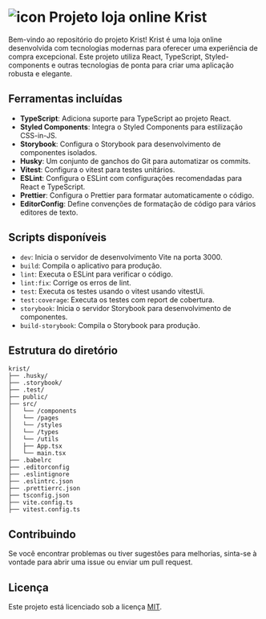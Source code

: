 # ![icon](https://github.com/EvandroCalado/krist/assets/110628201/1c270b59-aa86-499a-816c-90ed2b4c26a7) Projeto loja online Krist

Bem-vindo ao repositório do projeto Krist! Krist é uma loja online desenvolvida
com tecnologias modernas para oferecer uma experiência de compra excepcional.
Este projeto utiliza React, TypeScript, Styled-components e outras tecnologias
de ponta para criar uma aplicação robusta e elegante.

## Ferramentas incluídas

- **TypeScript**: Adiciona suporte para TypeScript ao projeto React.
- **Styled Components**: Integra o Styled Components para estilização CSS-in-JS.
- **Storybook**: Configura o Storybook para desenvolvimento de componentes
  isolados.
- **Husky**: Um conjunto de ganchos do Git para automatizar os commits.
- **Vitest**: Configura o vitest para testes unitários.
- **ESLint**: Configura o ESLint com configurações recomendadas para React e
  TypeScript.
- **Prettier**: Configura o Prettier para formatar automaticamente o código.
- **EditorConfig**: Define convenções de formatação de código para vários
  editores de texto.

## Scripts disponíveis

- `dev`: Inicia o servidor de desenvolvimento Vite na porta 3000.
- `build`: Compila o aplicativo para produção.
- `lint`: Executa o ESLint para verificar o código.
- `lint:fix`: Corrige os erros de lint.
- `test`: Executa os testes usando o vitest usando vitestUi.
- `test:coverage`: Executa os testes com report de cobertura.
- `storybook`: Inicia o servidor Storybook para desenvolvimento de componentes.
- `build-storybook`: Compila o Storybook para produção.

## Estrutura do diretório

```
krist/
├── .husky/
├── .storybook/
├── .test/
├── public/
├── src/
│   └── /components
│   └── /pages
│   └── /styles
│   └── /types
│   └── /utils
│   ├── App.tsx
│   └── main.tsx
├── .babelrc
├── .editorconfig
├── .eslintignore
├── .eslintrc.json
├── .prettierrc.json
├── tsconfig.json
├── vite.config.ts
├── vitest.config.ts
```

## Contribuindo

Se você encontrar problemas ou tiver sugestões para melhorias, sinta-se à
vontade para abrir uma issue ou enviar um pull request.

## Licença

Este projeto está licenciado sob a licença [MIT](LICENSE).
